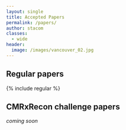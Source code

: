 ```yaml
---
layout: single
title: Accepted Papers
permalink: /papers/
author: stacom
classes:
  - wide
header:
  image: /images/vancouver_02.jpg
---
```


## Regular papers

{% include regular %}

## CMRxRecon challenge papers

*coming soon*
